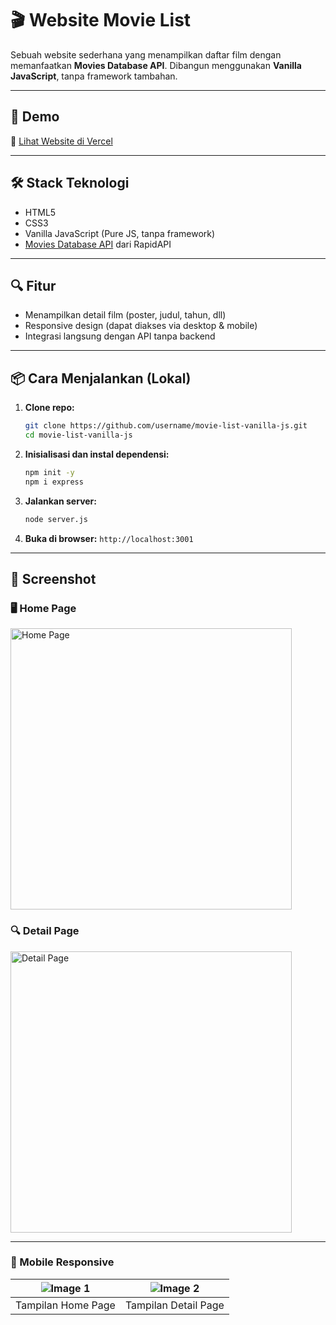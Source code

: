 # 🎬 Website Movie List

Sebuah website sederhana yang menampilkan daftar film dengan memanfaatkan **Movies Database API**. Dibangun menggunakan **Vanilla JavaScript**, tanpa framework tambahan.

---

## 🚀 Demo

🔗 [Lihat Website di Vercel](https://list-film-api-js.vercel.app/#)

---

## 🛠️ Stack Teknologi

- HTML5
- CSS3
- Vanilla JavaScript (Pure JS, tanpa framework)
- [Movies Database API](https://rapidapi.com/SAdrian/api/moviesdatabase) dari RapidAPI

---


## 🔍 Fitur
- Menampilkan detail film (poster, judul, tahun, dll)
- Responsive design (dapat diakses via desktop & mobile)
- Integrasi langsung dengan API tanpa backend
  
-----

## 📦 Cara Menjalankan (Lokal)

1.  **Clone repo:**

    ```bash
    git clone https://github.com/username/movie-list-vanilla-js.git
    cd movie-list-vanilla-js
    ```

2.  **Inisialisasi dan instal dependensi:**

    ```bash
    npm init -y
    npm i express
    ```

3.  **Jalankan server:**

    ```bash
    node server.js
    ```

4.  **Buka di browser:**
    `http://localhost:3001`

-----

## 📸 Screenshot

### 🖥️ Home Page  
<img width="450" alt="Home Page" src="https://github.com/user-attachments/assets/09fd915e-0486-4ceb-8441-d83985c45726" />

### 🔍 Detail Page  
<img width="450" alt="Detail Page" src="https://github.com/user-attachments/assets/496f4d33-3d65-4d7d-81f0-c3fff85d9c06" />

---

### 📱 Mobile Responsive

| ![Image 1](https://github.com/user-attachments/assets/40d73709-3593-4dbc-972b-421dca82abbd) | ![Image 2](https://github.com/user-attachments/assets/1a6999a8-0f7f-4cbe-8faa-f3d4237ab9d6) |
|:--:|:--:|
| Tampilan Home Page | Tampilan Detail Page |

